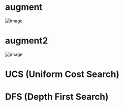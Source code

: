 # augment
![image](https://github.com/user-attachments/assets/a6b1057f-6c80-42ff-8407-79e080c0ec45)

# augment2
![image](https://github.com/user-attachments/assets/cdd38c05-393e-464a-bbec-fef3e4770a99)


# UCS (Uniform Cost Search)
# DFS (Depth First Search)
